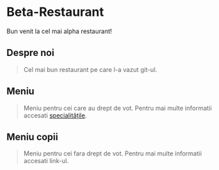 # Beta-Restaurant

Bun venit la cel mai alpha restaurant!

## Despre noi
>Cel mai bun restaurant pe care l-a vazut git-ul.

## Meniu
>Meniu pentru cei care au drept de vot. Pentru mai multe informatii accesati [specialitățile](specialitati.md).

## Meniu copii
>Meniu pentru cei fara drept de vot. Pentru mai multe informatii accesati link-ul.